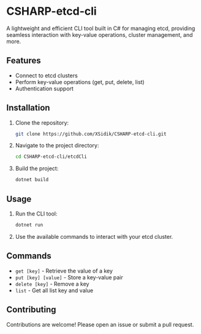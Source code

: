 # CSHARP-etcd-cli
A lightweight and efficient CLI tool built in C# for managing etcd, providing seamless interaction with key-value operations, cluster management, and more. 

## Features
- Connect to etcd clusters
- Perform key-value operations (get, put, delete, list)
- Authentication support

## Installation
1. Clone the repository:
    ```sh
    git clone https://github.com/XSidik/CSHARP-etcd-cli.git
    ```
2. Navigate to the project directory:
    ```sh
    cd CSHARP-etcd-cli/etcdCli
    ```
3. Build the project:
    ```sh
    dotnet build
    ```

## Usage
1. Run the CLI tool:
    ```sh
    dotnet run
    ```
2. Use the available commands to interact with your etcd cluster.

## Commands
- `get [key]` - Retrieve the value of a key
- `put [key] [value]` - Store a key-value pair
- `delete [key]` - Remove a key
- `list` - Get all list key and value

## Contributing
Contributions are welcome! Please open an issue or submit a pull request.
